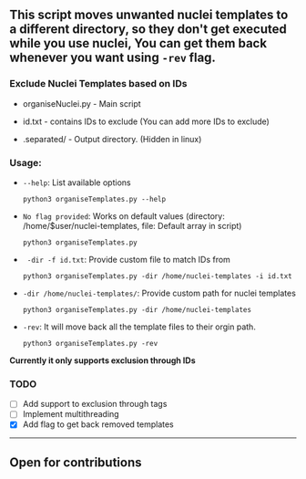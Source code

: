 This script moves unwanted nuclei templates to a different directory, so they don't get executed while you use nuclei, You can get them back whenever you want using `-rev` flag.
---
### Exclude Nuclei Templates based on IDs
 
- organiseNuclei.py - Main script

- id.txt - contains IDs to exclude (You can add more IDs to exclude)

- .separated/ - Output directory. (Hidden in linux)

### Usage:

- `--help`: List available options

    ```
    python3 organiseTemplates.py --help
    ```

- `No flag provided`: Works on default values (directory: /home/$user/nuclei-templates, file: Default array in script)

    ```
    python3 organiseTemplates.py
    ```

- ` -dir -f id.txt`: Provide custom file to match IDs from

    ```
    python3 organiseTemplates.py -dir /home/nuclei-templates -i id.txt
    ```

- `-dir /home/nuclei-templates/`: Provide custom path for nuclei templates

    ```
    python3 organiseTemplates.py -dir /home/nuclei-templates
    ```

- `-rev`: It will move back all the template files to their orgin path. 
    
    ```
    python3 organiseTemplates.py -rev
    ```


**Currently it only supports exclusion through IDs**

<!--### Workflow:

- Retrives ID from file and if **-f** flag provided, else uses predefined array with IDs
- Makes **.separated/** directory (hidden in linux)
- It matches id (string) with `id:` scalar in each and every template in provided directory and it's sub directory.
- Moves templates with matched id to **.separated/** directory
- Notes down it's path in **.config** file under **.separated/** dir
--> 
 
### TODO

- [ ] Add support to exclusion through tags
- [ ] Implement multithreading
- [x] Add flag to get back removed templates

---

## Open for contributions